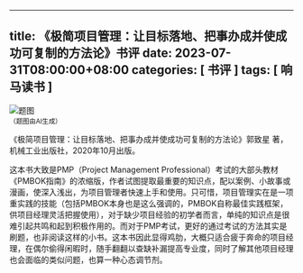 
---
title: 《极简项目管理：让目标落地、把事办成并使成功可复制的方法论》书评
date: 2023-07-31T08:00:00+08:00
categories: [ 书评 ]
tags: [ 响马读书 ]
---

<div class="p-3 text-center">
  <img class="img-fluid" src="/images/2023/0731/01.png" alt="题图" style="max-width:640px">
  <div><small>（题图由AI生成）</small></div>
</div>

《极简项目管理：让目标落地、把事办成并使成功可复制的方法论》郭致星 著，机械工业出版社，2020年10月出版。

这本书大致是PMP（Project Management Professional）考试的大部头教材《PMBOK指南》的浓缩版，作者试图提取最重要的知识点，配以案例、小故事或漫画，使深入浅出，为项目管理者快速上手和使用。只可惜，项目管理实在是一项重实践的技能（包括PMBOK本身也是这么强调的，PMBOK自称最佳实践框架，供项目经理灵活把握使用），对于缺少项目经验的初学者而言，单纯的知识点是很难引起共鸣和起到积极作用的。而对于PMP考试，更好的通过考试的方法其实是刷题，也非阅读这样的小书。这本书因此显得鸡肋，大概只适合疲于奔命的项目经理，在偶尔偷得闲暇时，随手翻翻以查缺补漏提高专业度，同时了解其他项目经理也会面临的类似问题，也算一种心态调节剂。
